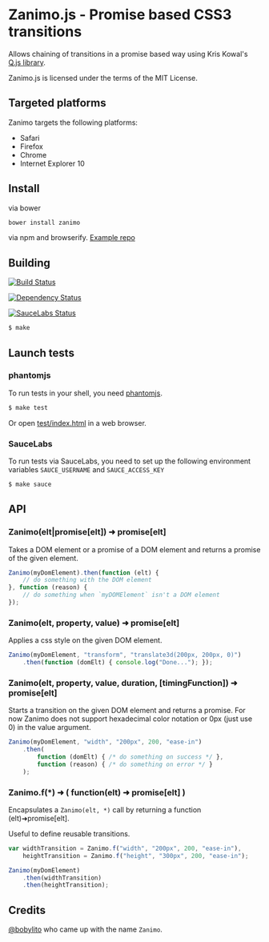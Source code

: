 # Zanimo.js - Promise based CSS3 transitions

Allows chaining of transitions in a promise based way using Kris Kowal's [Q.js library](https://github.com/kriskowal/q).

Zanimo.js is licensed under the terms of the MIT License.

## Targeted platforms

Zanimo targets the following platforms:

* Safari
* Firefox
* Chrome
* Internet Explorer 10

## Install

via bower

~~~ sh
bower install zanimo
~~~

via npm and browserify. [Example repo](https://github.com/peutetre/zanimo-npm-dummy-example)

## Building

[![Build Status](https://secure.travis-ci.org/peutetre/Zanimo.png?branch=Q)](http://travis-ci.org/peutetre/Zanimo)

[![Dependency Status](https://gemnasium.com/peutetre/Zanimo.png)](https://gemnasium.com/peutetre/Zanimo)

[![SauceLabs Status](https://saucelabs.com/browser-matrix/zanimo.svg)](https://saucelabs.com/u/zanimo)
~~~ sh
$ make
~~~

## Launch tests

### phantomjs
To run tests in your shell, you need [phantomjs](http://code.google.com/p/phantomjs/wiki/Installation).

~~~ sh
$ make test
~~~

Or open [test/index.html](http://peutetre.github.com/Zanimo/test/index.html) in a web browser.

### SauceLabs

To run tests via SauceLabs, you need to set up the following environment variables `SAUCE_USERNAME` and `SAUCE_ACCESS_KEY`

~~~sh
$ make sauce
~~~

## API

### Zanimo(elt|promise[elt]) ➜  promise[elt]

Takes a DOM element or a promise of a DOM element and returns a promise of the given element.

~~~ javascript
Zanimo(myDomElement).then(function (elt) {
    // do something with the DOM element
}, function (reason) {
    // do something when `myDOMElement` isn't a DOM element
});
~~~


### Zanimo(elt, property, value) ➜  promise[elt]

Applies a css style on the given DOM element.

~~~ javascript
Zanimo(myDomElement, "transform", "translate3d(200px, 200px, 0)")
    .then(function (domElt) { console.log("Done..."); });
~~~


### Zanimo(elt, property, value, duration, [timingFunction])  ➜  promise[elt]

Starts a transition on the given DOM element and returns a promise.
For now Zanimo does not support hexadecimal color notation or 0px (just use 0) in the value argument.

~~~ javascript
Zanimo(myDomElement, "width", "200px", 200, "ease-in")
    .then(
        function (domElt) { /* do something on success */ },
        function (reason) { /* do something on error */ }
    );
~~~

### Zanimo.f(*)  ➜  ( function(elt) ➜  promise[elt] )

Encapsulates a `Zanimo(elt, *)` call by returning a function (elt)➜promise[elt]. 

Useful to define reusable transitions.

~~~ javascript
var widthTransition = Zanimo.f("width", "200px", 200, "ease-in"),
    heightTransition = Zanimo.f("height", "300px", 200, "ease-in");

Zanimo(myDomElement)
    .then(widthTransition)
    .then(heightTransition);
~~~

## Credits

[@bobylito](http://bobylito.me/) who came up with the name `Zanimo`.
